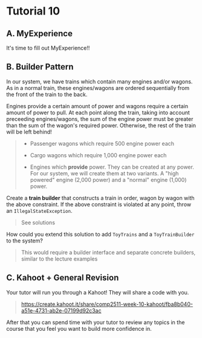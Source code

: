 # Tutorial 10

## A. MyExperience

It's time to fill out MyExperience!!

## B. Builder Pattern

In our system, we have trains which contain many engines and/or wagons. As in a normal train, these engines/wagons are ordered sequentially from the front of the train to the back.

Engines provide a certain amount of power and wagons require a certain amount of power to pull. At each point along the train, taking into account preceeding engines/wagons, the sum of the engine power must be greater than the sum of the wagon's required power. Otherwise, the rest of the train will be left behind!

> - Passenger wagons which require 500 engine power each
>
> - Cargo wagons which require 1,000 engine power each
>
> - Engines which **provide** power. They can be created at any power. For our system, we will create them at two variants. A "high powered" engine (2,000 power) and a "normal" engine (1,000) power.

Create a **train builder** that constructs a train in order, wagon by wagon with the above constraint. If the above constraint is violated at any point, throw an `IllegalStateException`.

> See solutions

How could you extend this solution to add `ToyTrains` and a `ToyTrainBuilder` to the system?

> This would require a builder interface and separate concrete builders, similar to the lecture examples

## C. Kahoot + General Revision

Your tutor will run you through a Kahoot! They will share a code with you.

> https://create.kahoot.it/share/comp2511-week-10-kahoot/fba8b040-a51e-4731-ab2e-07199d92c3ac

After that you can spend time with your tutor to review any topics in the course that you feel you want to build more confidence in.

